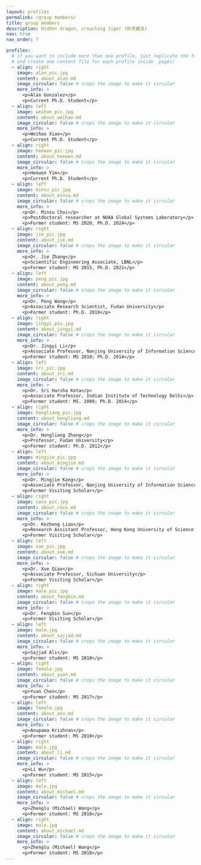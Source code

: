 ```yaml
---
layout: profiles
permalink: /group members/
title: group members
description: Hidden dragon, crouching tiger (卧虎藏龙)
nav: true
nav_order: 7

profiles:
  # if you want to include more than one profile, just replicate the following block
  # and create one content file for each profile inside _pages/
  - align: right
    image: alan_pic.jpg
    content: about_alan.md
    image_circular: false # crops the image to make it circular
    more_info: >
      <p>Alan Gonzalez</p>
      <p>Current Ph.D. Student</p>
  - align: left 
    image: weihao_pic.jpg
    content: about_weihao.md
    image_circular: false # crops the image to make it circular
    more_info: >
      <p>Weihao Xiao</p>
      <p>Current Ph.D. Student</p>
  - align: right 
    image: heewon_pic.jpg
    content: about_heewon.md
    image_circular: false # crops the image to make it circular
    more_info: >
      <p>Heewon Yim</p>
      <p>Current Ph.D. Student</p>
  - align: left 
    image: minsu_pic.jpg 
    content: about_minsu.md
    image_circular: false # crops the image to make it circular
    more_info: >
      <p>Dr. Minsu Choi</p>
      <p>Postdoctoral researcher at NOAA Global Systems Laboratory</p> 
      <p>Former student: MS 2020, Ph.D. 2024</p>
  - align: right 
    image: jie_pic.jpg
    content: about_jie.md
    image_circular: false # crops the image to make it circular
    more_info: >
      <p>Dr. Jie Zhang</p>
      <p>Scientific Engineering Associate, LBNL</p> 
      <p>Former student: MS 2015, Ph.D. 2021</p>
  - align: left
    image: peng_pic.jpg
    content: about_peng.md
    image_circular: false # crops the image to make it circular
    more_info: >
      <p>Dr. Peng Wang</p>
      <p>Associate Research Scientist, Fudan University</p> 
      <p>Former student: Ph.D. 2018</p>
  - align: right
    image: jingyi_pic.jpg
    content: about_jingyi.md
    image_circular: false # crops the image to make it circular
    more_info: >
      <p>Dr. Jingyi Li</p>
      <p>Associate Professor, Nanjing University of Information Science and Technology</p>
      <p>Former student: MS 2010; Ph.D. 2014</p>
  - align: left 
    image: sri_pic.jpg
    content: about_sri.md
    image_circular: false # crops the image to make it circular
    more_info: >
      <p>Dr. Sri Harsha Kota</p>
      <p>Associate Professor, Indian Institute of Technology Delhi</p>
      <p>Former student: MS. 2009; Ph.D. 2014</p>
  - align: right 
    image: hongliang_pic.jpg
    content: about_hongliang.md
    image_circular: false # crops the image to make it circular
    more_info: >
      <p>Dr. Hongliang Zhang</p>
      <p>Professor, Fudan University</p>
      <p>Former student: Ph.D. 2012</p>
  - align: left 
    image: mingjie_pic.jpg
    content: about_mingjie.md
    image_circular: false # crops the image to make it circular
    more_info: >
      <p>Dr. Mingjie Kang</p>
      <p>Associate Professor, Nanjing University of Information Science and Technology</p>
      <p>Former Visiting Scholar</p>
  - align: right
    image: coco_pic.jpg
    content: about_coco.md
    image_circular: false # crops the image to make it circular
    more_info: >
      <p>Dr. Kezheng Liao</p>
      <p>Research Assistant Professor, Hong Kong University of Science and Technology</p>
      <p>Former Visiting Scholar</p>
  - align: left 
    image: xue_pic.jpg
    content: about_xue.md
    image_circular: false # crops the image to make it circular
    more_info: >
      <p>Dr. Xue Qiao</p>
      <p>Associate Professor, Sichuan University</p>
      <p>Former Visiting Scholar</p>
  - align: right
    image: male_pic.jpg
    content: about_fengbin.md
    image_circular: false # crops the image to make it circular
    more_info: >
      <p>Dr. Fengbin Sun</p>
      <p>Former Visiting Scholar</p>
  - align: left 
    image: male.jpg
    content: about_sajjad.md
    image_circular: false # crops the image to make it circular
    more_info: >
      <p>Sajjad Ali</p>
      <p>Former student: MS 2010</p>
  - align: right 
    image: female.jpg
    content: about_yuan.md
    image_circular: false # crops the image to make it circular
    more_info: >
      <p>Yuan Chen</p>
      <p>Former student: MS 2017</p>
  - align: left 
    image: female.jpg
    content: about_anu.md
    image_circular: false # crops the image to make it circular
    more_info: >
      <p>Anupama Krishnan</p>
      <p>Former student: MS 2010</p>
  - align: right 
    image: male.jpg
    content: about_li.md
    image_circular: false # crops the image to make it circular
    more_info: >
      <p>Li Wu</p>
      <p>Former student: MS 2015</p>
  - align: left
    image: male.jpg
    content: about_michael.md
    image_circular: false # crops the image to make it circular
    more_info: >
      <p>Zhenglu (Michael) Wang</p>
      <p>Former student: MS 2018</p>
  - align: right 
    image: male.jpg
    content: about_michael.md
    image_circular: false # crops the image to make it circular
    more_info: >
      <p>Zhenglu (Michael) Wang</p>
      <p>Former student: MS 2018</p>
---
```

